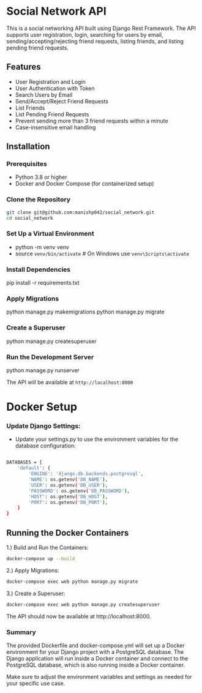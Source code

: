 # Social Network API

This is a social networking API built using Django Rest Framework. The API supports user registration, login, searching for users by email, sending/accepting/rejecting friend requests, listing friends, and listing pending friend requests.

## Features

- User Registration and Login
- User Authentication with Token
- Search Users by Email
- Send/Accept/Reject Friend Requests
- List Friends
- List Pending Friend Requests
- Prevent sending more than 3 friend requests within a minute
- Case-insensitive email handling

## Installation

### Prerequisites

- Python 3.8 or higher
- Docker and Docker Compose (for containerized setup)

### Clone the Repository

```bash
git clone git@github.com:manishp042/social_network.git
cd social_network
```

### Set Up a Virtual Environment
- python -m venv venv
- source `venv/bin/activate`  # On Windows use `venv\Scripts\activate`

### Install Dependencies   
pip install -r requirements.txt

### Apply Migrations
python manage.py makemigrations
python manage.py migrate

### Create a Superuser
python manage.py createsuperuser

### Run the Development Server
python manage.py runserver

The API will be available at `http://localhost:8000`


# Docker Setup 
### Update Django Settings:
- Update your settings.py to use the environment variables for the database configuration:

```bash import os

DATABASES = {
    'default': {
        'ENGINE': 'django.db.backends.postgresql',
        'NAME': os.getenv('DB_NAME'),
        'USER': os.getenv('DB_USER'),
        'PASSWORD': os.getenv('DB_PASSWORD'),
        'HOST': os.getenv('DB_HOST'),
        'PORT': os.getenv('DB_PORT'),
    }
}
```
## Running the Docker Containers

1.) Build and Run the Containers:
```bash
docker-compose up --build
```
2.) Apply Migrations:
```bash 
docker-compose exec web python manage.py migrate
```

3.) Create a Superuser:
```bash 
docker-compose exec web python manage.py createsuperuser
```


The API should now be available at http://localhost:8000.

### Summary
The provided Dockerfile and docker-compose.yml will set up a Docker environment for your Django project with a PostgreSQL database. The Django application will run inside a Docker container and connect to the PostgreSQL database, which is also running inside a Docker container.

Make sure to adjust the environment variables and settings as needed for your specific use case.